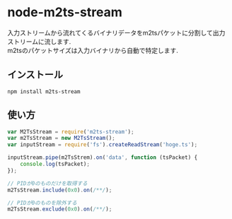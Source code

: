 # node-m2ts-stream

入力ストリームから流れてくるバイナリデータをm2tsパケットに分割して出力ストリームに流します.  
m2tsのパケットサイズは入力バイナリから自動で特定します.  

インストール
----------

```
npm install m2ts-stream
```

使い方
----------

```javascript
var M2TsStream = require('m2ts-stream');
var m2TsStream = new M2TsStream();
var inputStream = require('fs').createReadStream('hoge.ts');

inputStream.pipe(m2TsStrem).on('data', function (tsPacket) {
    console.log(tsPacket);
});

// PIDが0のものだけを取得する
m2TsStream.include(0x0).on(/**/);

// PIDが0のものを除外する
m2TsStream.exclude(0x0).on(/**/);
```
